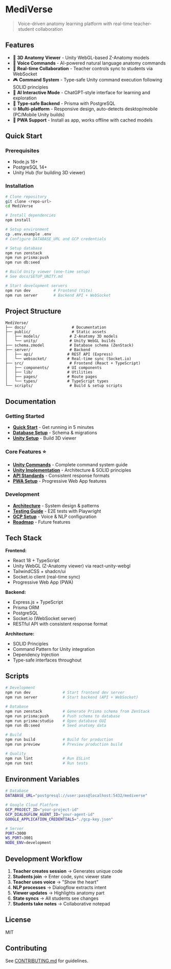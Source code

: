 # MediVerse

> Voice-driven anatomy learning platform with real-time teacher-student collaboration

## Features

- 🎯 **3D Anatomy Viewer** - Unity WebGL-based Z-Anatomy models
- 🎤 **Voice Commands** - AI-powered natural language anatomy commands
- 👥 **Real-time Collaboration** - Teacher controls sync to students via WebSocket
- 🎮 **Command System** - Type-safe Unity command execution following SOLID principles
- 📝 **AI Interactive Mode** - ChatGPT-style interface for learning and exploration
- 🔐 **Type-safe Backend** - Prisma with PostgreSQL
- 🌐 **Multi-platform** - Responsive design, auto-detects desktop/mobile (PC/Mobile Unity builds)
- 📱 **PWA Support** - Install as app, works offline with cached models

## Quick Start

### Prerequisites

- Node.js 18+
- PostgreSQL 14+
- Unity Hub (for building 3D viewer)

### Installation

```bash
# Clone repository
git clone <repo-url>
cd MediVerse

# Install dependencies
npm install

# Setup environment
cp .env.example .env
# Configure DATABASE_URL and GCP credentials

# Setup database
npm run zenstack
npm run prisma:push
npm run db:seed

# Build Unity viewer (one-time setup)
# See docs/SETUP_UNITY.md

# Start development servers
npm run dev          # Frontend (Vite)
npm run server       # Backend API + WebSocket
```

## Project Structure

```
MediVerse/
├── docs/                    # Documentation
├── public/                  # Static assets
│   ├── models/             # Z-Anatomy 3D models
│   └── unity/              # Unity WebGL builds
├── schema.zmodel           # Database schema (ZenStack)
├── server/                 # Backend
│   ├── api/               # REST API (Express)
│   └── websocket/         # Real-time sync (Socket.io)
├── src/                    # Frontend (React + TypeScript)
│   ├── components/        # UI components
│   ├── lib/               # Utilities
│   ├── pages/             # Route pages
│   └── types/             # TypeScript types
└── scripts/                # Build & setup scripts
```

## Documentation

### Getting Started

- **[Quick Start](docs/QUICK_START.md)** - Get running in 5 minutes
- **[Database Setup](docs/SETUP_DATABASE.md)** - Schema & migrations
- **[Unity Setup](docs/SETUP_UNITY.md)** - Build 3D viewer

### Core Features ⭐

- **[Unity Commands](docs/UNITY_COMMANDS.md)** - Complete command system guide
- **[Unity Implementation](docs/UNITY_IMPLEMENTATION_SUMMARY.md)** - Architecture & SOLID principles
- **[API Standards](docs/API_STANDARDS.md)** - Consistent response formats
- **[PWA Setup](docs/PWA_SETUP.md)** - Progressive Web App features

### Development

- **[Architecture](docs/ARCHITECTURE.md)** - System design & patterns
- **[Testing Guide](docs/TESTING.md)** - E2E tests with Playwright
- **[GCP Setup](docs/SETUP_GCP.md)** - Voice & NLP configuration
- **[Roadmap](docs/ROADMAP.md)** - Future features

## Tech Stack

**Frontend:**

- React 18 + TypeScript
- Unity WebGL (Z-Anatomy viewer) via react-unity-webgl
- TailwindCSS + shadcn/ui
- Socket.io client (real-time sync)
- Progressive Web App (PWA)

**Backend:**

- Express.js + TypeScript
- Prisma ORM
- PostgreSQL
- Socket.io (WebSocket server)
- RESTful API with consistent response format

**Architecture:**

- SOLID Principles
- Command Pattern for Unity integration
- Dependency Injection
- Type-safe interfaces throughout

## Scripts

```bash
# Development
npm run dev              # Start frontend dev server
npm run server           # Start backend (API + WebSocket)

# Database
npm run zenstack         # Generate Prisma schema from ZenStack
npm run prisma:push      # Push schema to database
npm run prisma:studio    # Open database GUI
npm run db:seed          # Seed anatomy data

# Build
npm run build            # Build for production
npm run preview          # Preview production build

# Quality
npm run lint             # Run ESLint
npm run test             # Run tests
```

## Environment Variables

```bash
# Database
DATABASE_URL="postgresql://user:pass@localhost:5432/mediverse"

# Google Cloud Platform
GCP_PROJECT_ID="your-project-id"
GCP_DIALOGFLOW_AGENT_ID="your-agent-id"
GOOGLE_APPLICATION_CREDENTIALS="./gcp-key.json"

# Server
PORT=3000
WS_PORT=3001
NODE_ENV=development
```

## Development Workflow

1. **Teacher creates session** → Generates unique code
2. **Students join** → Enter code, sync viewer state
3. **Teacher uses voice** → "Show the heart"
4. **NLP processes** → Dialogflow extracts intent
5. **Viewer updates** → Highlights anatomy part
6. **State syncs** → All students see changes
7. **Students take notes** → Collaborative notepad

## License

MIT

## Contributing

See [CONTRIBUTING.md](CONTRIBUTING.md) for guidelines.
